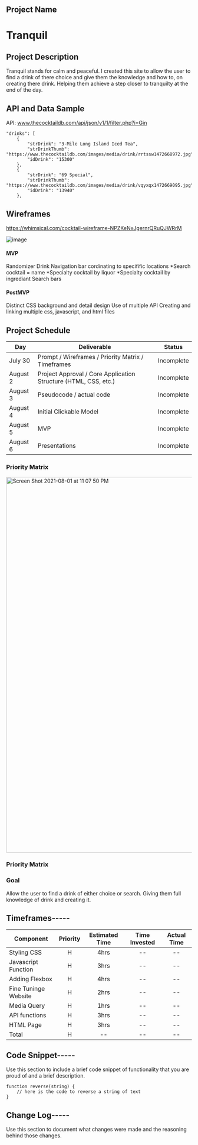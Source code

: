 ## Project Name

# Tranquil




## Project Description

Tranquil stands for calm and peaceful. I created this site to allow the user to find a drink of there choice and give them the 
knowledge and how to, on creating there drink. Helping them achieve a step closer to tranquilty at the end of the day.




## API and Data Sample
API:   www.thecocktaildb.com/api/json/v1/1/filter.php?i=Gin


    "drinks": [
        {
            "strDrink": "3-Mile Long Island Iced Tea",
            "strDrinkThumb": "https://www.thecocktaildb.com/images/media/drink/rrtssw1472668972.jpg",
            "idDrink": "15300"
        },
        {
            "strDrink": "69 Special",
            "strDrinkThumb": "https://www.thecocktaildb.com/images/media/drink/vqyxqx1472669095.jpg",
            "idDrink": "13940"
        },


## Wireframes

https://whimsical.com/cocktail-wireframe-NPZKeNxJgernrQRuQJWRrM

![image](https://user-images.githubusercontent.com/87334634/127704128-8fdaf48e-1d14-4cae-98f9-dcf792e6c36d.png)


#### MVP
Randomizer Drink
Navigation bar cordinating to specifific locations
*Search cocktail = name
*Specialty cocktail by liquor
*Specialty cocktail by ingrediant
Search bars

#### PostMVP  

Distinct CSS background and detail design
Use of multiple API
Creating and linking multiple css, javascript, and html files

## Project Schedule


|  Day | Deliverable | Status
|---|---| ---|
|July 30| Prompt / Wireframes / Priority Matrix / Timeframes | Incomplete
|August 2| Project Approval / Core Application Structure (HTML, CSS, etc.) | Incomplete
|August 3| Pseudocode / actual code | Incomplete
|August 4| Initial Clickable Model  | Incomplete
|August 5| MVP | Incomplete
|August 6| Presentations | Incomplete



### Priority Matrix 


<img width="1016" alt="Screen Shot 2021-08-01 at 11 07 50 PM" src="https://user-images.githubusercontent.com/87334634/127812116-4875a417-eb79-49fa-8d7b-d6f3f5d9eefd.png">

### Priority Matrix 


### Goal

Allow the user to find a drink of either choice or search. Giving them full knowledge of drink and creating it. 



## Timeframes-----

| Component | Priority | Estimated Time | Time Invested | Actual Time |
| --- | :---: |  :---: | :---: | :---: |
| Styling CSS | H | 4hrs | -- | -- |
| Javascript Function | H | 3hrs| -- | -- |
| Adding Flexbox | H | 4hrs | -- | -- |
| Fine Tuninge Website | H | 2hrs | -- | -- |
| Media Query | H | 1hrs | -- | -- |
| API functions | H | 3hrs | -- | -- |
| HTML Page | H | 3hrs | -- | -- |
| Total | H | --| -- | -- |



## Code Snippet-----

Use this section to include a brief code snippet of functionality that you are proud of and a brief description.  

```
function reverse(string) {
	// here is the code to reverse a string of text
}
```

## Change Log-----
 Use this section to document what changes were made and the reasoning behind those changes.  
